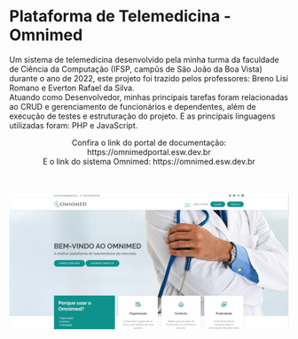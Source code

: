 <h1>Plataforma de Telemedicina - Omnimed</h1>
<p>
  Um sistema de telemedicina desenvolvido pela minha turma da faculdade de Ciência da Computação (IFSP, campûs de São João da Boa Vista) durante o ano de 2022, este projeto foi trazido pelos professores: Breno Lisi Romano e Everton Rafael da Silva. 
  <br>Atuando como Desenvolvedor, minhas principais tarefas foram relacionadas ao CRUD e gerenciamento de funcionários e dependentes, além de execução de testes e estruturação do projeto. E as principais linguagens utilizadas foram: PHP e JavaScript.

<div align="center">
  Confira o link do portal de documentação: https://omnimedportal.esw.dev.br <br>
  E o link do sistema Omnimed: https://omnimed.esw.dev.br
  
  <br><br>
  <img src="omnimed.jpg"/>
</div>

</p>
